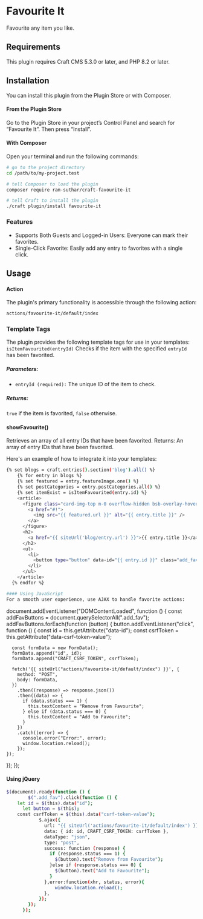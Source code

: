 # Favourite It

Favourite any item you like.

## Requirements

This plugin requires Craft CMS 5.3.0 or later, and PHP 8.2 or later.

## Installation

You can install this plugin from the Plugin Store or with Composer.

#### From the Plugin Store

Go to the Plugin Store in your project’s Control Panel and search for “Favourite It”. Then press “Install”.

#### With Composer

Open your terminal and run the following commands:

```bash
# go to the project directory
cd /path/to/my-project.test

# tell Composer to load the plugin
composer require ram-suthar/craft-favourite-it

# tell Craft to install the plugin
./craft plugin/install favourite-it
```

### Features
- Supports Both Guests and Logged-in Users: Everyone can mark their favorites.
- Single-Click Favorite: Easily add any entry to favorites with a single click.

## Usage

#### Action
The plugin's primary functionality is accessible through the following action:
``` bash
actions/favourite-it/default/index
```
### Template Tags
The plugin provides the following template tags for use in your templates:
``` isItemFavourited(entryId) ```
Checks if the item with the specified ``` entryId ``` has been favorited.
##### Parameters:
- ```entryId (required):``` The unique ID of the item to check.
##### Returns:
``` true ``` if the item is favorited, ``` false ``` otherwise.

#### showFavourite()
Retrieves an array of all entry IDs that have been favorited.
Returns:
An array of entry IDs that have been favorited.

Here's an example of how to integrate it into your templates:

``` bash
{% set blogs = craft.entries().section('blog').all() %}
	{% for entry in blogs %}
	{% set featured = entry.featureImage.one() %}
	{% set postCategories = entry.postCategories.all() %}
	{% set itemExist = isItemFavourited(entry.id) %}
	<article>
	  <figure class="card-img-top m-0 overflow-hidden bsb-overlay-hover">
	    <a href="#!">
	      <img src="{{ featured.url }}" alt="{{ entry.title }}" />
	    </a>
	  </figure>
	  <h2>
	    <a href="{{ siteUrl('blog/entry.url') }}">{{ entry.title }}</a>
	  </h2>
	  <ul>
	    <li>
	      <button type="button" data-id="{{ entry.id }}" class="add_fav" data-csrf-token-value="{{ craft.app.request.getCsrfToken() }}">Add to Favourite</button>
	    </li>
	  </ul>
	</article>
  {% endfor %}

#### Using JavaScript
For a smooth user experience, use AJAX to handle favorite actions:
```
document.addEventListener("DOMContentLoaded", function () {
  const addFavButtons = document.querySelectorAll(".add_fav");
  addFavButtons.forEach(function (button) {
    button.addEventListener("click", function () {
      const id = this.getAttribute("data-id");
      const csrfToken = this.getAttribute("data-csrf-token-value");

      const formData = new FormData();
      formData.append("id", id);
      formData.append("CRAFT_CSRF_TOKEN", csrfToken);

      fetch('{{ siteUrl("actions/favourite-it/default/index") }}', {
        method: "POST",
        body: formData,
      })
        .then((response) => response.json())
        .then((data) => {
          if (data.status === 1) {
            this.textContent = "Remove from Favourite";
          } else if (data.status === 0) {
            this.textContent = "Add to Favourite";
          }
        })
        .catch((error) => {
          console.error("Error:", error);
          window.location.reload();
        });
    });
  });
});

#### Using jQuery
``` bash
$(document).ready(function () {
        $(".add_fav").click(function () {
	let id = $(this).data("id");
      let button = $(this);
	const csrfToken = $(this).data("csrf-token-value");
            $.ajax({
              url: "{{ siteUrl('actions/favourite-it/default/index') }}",
              data: { id: id, CRAFT_CSRF_TOKEN: csrfToken },
              dataType: "json",
              type: "post",
              success: function (response) {
                if (response.status === 1) {
                  $(button).text("Remove from Favourite");
                }else if (response.status === 0) {
                  $(button).text("Add to Favourite");
                }
              },error:function(xhr, status, error){
                  window.location.reload();
              },
            });
        });
      });
```
